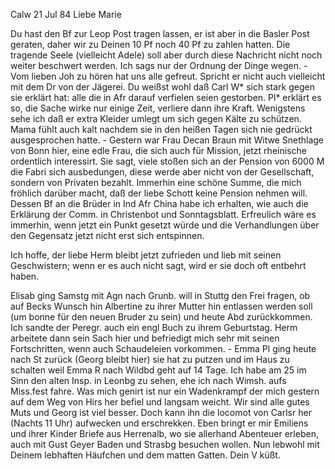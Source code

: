  Calw 21 Jul 84
Liebe Marie

Du hast den Bf zur Leop Post tragen lassen, er ist aber in die Basler Post geraten, daher wir zu Deinen 10 Pf noch 40 Pf zu zahlen hatten. Die tragende Seele (vielleicht Adele) soll aber durch diese Nachricht nicht noch weiter beschwert werden. Ich sags nur der Ordnung der Dinge wegen. - Vom lieben Joh zu hören hat uns alle gefreut. Spricht er nicht auch vielleicht mit dem Dr von der Jägerei. Du weißst wohl daß Carl W<eigle>* sich stark gegen sie erklärt hat: alle die in Afr darauf verfielen seien gestorben. Pl<ebst>* erklärt es so, die Sache wirke nur einige Zeit, verliere dann ihre Kraft. Wenigstens sehe ich daß er extra Kleider umlegt um sich gegen Kälte zu schützen. Mama fühlt auch kalt nachdem sie in den heißen Tagen sich nie gedrückt ausgesprochen hatte. - Gestern war Frau Decan Braun mit Witwe Snethlage von Bonn hier, eine edle Frau, die sich auch für Mission, jetzt rheinische ordentlich interessirt. Sie sagt, viele stoßen sich an der Pension von 6000 M die Fabri sich ausbedungen, diese werde aber nicht von der Gesellschaft, sondern von Privaten bezahlt. Immerhin eine schöne Summe, die mich fröhlich darüber macht, daß der liebe Schott keine Pension nehmen will. Dessen Bf an die Brüder in Ind Afr China habe ich erhalten, wie auch die Erklärung der Comm. in Christenbot und Sonntagsblatt. Erfreulich wäre es immerhin, wenn jetzt ein Punkt gesetzt würde und die Verhandlungen über den Gegensatz jetzt nicht erst sich entspinnen.

Ich hoffe, der liebe Herm bleibt jetzt zufrieden und lieb mit seinen Geschwistern; wenn er es auch nicht sagt, wird er sie doch oft entbehrt haben.

Elisab ging Samstg mit Agn nach Grunb. will in Stuttg den Frei fragen, ob auf Becks Wunsch hin Albertine zu ihrer Mutter hin entlassen werden soll (um bonne für den neuen Bruder zu sein) und heute Abd zurückkommen. Ich sandte der Peregr. auch ein engl Buch zu ihrem Geburtstag. Herm arbeitete dann sein Sach hier und befriedigt mich sehr mit seinen Fortschritten, wenn auch Schaudeleien vorkommen. - Emma Pl ging heute nach St zurück (Georg bleibt hier) sie hat zu putzen und im Haus zu schalten weil Emma R nach Wildbd geht auf 14 Tage. Ich habe am 25 im Sinn den alten Insp. in Leonbg zu sehen, ehe ich nach Wimsh. aufs Miss.fest fahre. Was mich genirt ist nur ein Wadenkrampf der mich gestern auf dem Weg von Hirs her befiel und langsam weicht. Wir sind alle gutes Muts und Georg ist viel besser. Doch kann ihn die locomot von Carlsr her (Nachts 11 Uhr) aufwecken und erschrekken. Eben bringt er mir Emiliens und ihrer Kinder Briefe aus Herrenalb, wo sie allerhand Abenteuer erleben, auch mit Gust Geyer Baden und Strasbg besuchen wollen. Nun lebwohl mit Deinem lebhaften Häufchen und dem matten Gatten.
 Dein V küßt.
